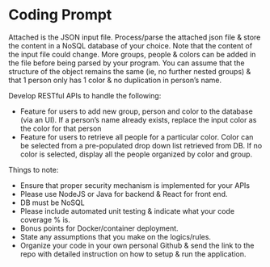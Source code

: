 # Coding Prompt

Attached is the JSON input file. Process/parse the attached json file & store the content in a NoSQL database of your choice. Note that the content of the input file could change. More groups, people & colors can be added in the file before being parsed by your program. You can assume that the structure of the object remains the same (ie, no further nested groups) & that 1 person only has 1 color & no duplication in person’s name.

Develop RESTful APIs to handle the following:

- Feature for users to add new group, person and color to the database (via an UI). If a person’s name already exists, replace the input color as the color for that person
- Feature for users to retrieve all people for a particular color. Color can be selected from a pre-populated drop down list retrieved from DB. If no color is selected, display all the people organized by color and group.

Things to note:

- Ensure that proper security mechanism is implemented for your APIs
- Please use NodeJS or Java for backend & React for front end.
- DB must be NoSQL
- Please include automated unit testing & indicate what your code coverage % is.
- Bonus points for Docker/container deployment.
- State any assumptions that you make on the logics/rules.
- Organize your code in your own personal Github & send the link to the repo with detailed instruction on how to setup & run the application.
